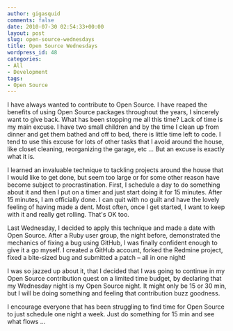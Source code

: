 ```yaml
---
author: gigasquid
comments: false
date: 2010-07-30 02:54:33+00:00
layout: post
slug: open-source-wednesdays
title: Open Source Wednesdays
wordpress_id: 48
categories:
- All
- Development
tags:
- Open Source
---
```


I have always wanted to contribute to Open Source.  I have reaped the benefits of using Open Source packages throughout the years, I sincerely want to give back.  What has been stopping me all this time?      Lack of time is my main excuse.  I have two small children and by the time I clean up from dinner and get them bathed and off to bed, there is little time left to code.   I tend to use this excuse for lots of other tasks that I avoid around the house, like closet cleaning, reorganizing the garage, etc …  But an excuse is exactly what it is.

I learned an invaluable technique to tackling projects around the house that I would like to get done, but seem too large or for some other reason have become subject to procrastination.  First, I schedule a day to do something about it and then I put on a timer and just start doing it for 15 minutes.  After 15 minutes, I am officially done.  I can quit with no guilt and have the lovely feeling of having made a dent.  Most often, once I get started, I want to keep with it and really get rolling.  That's OK too.

Last Wednesday, I decided to apply this technique and made a date with Open Source.  After a Ruby user group, the night before,  demonstrated the mechanics of fixing a bug using GitHub, I was finally confident enough to give it a go myself.  I created a GitHub account, forked the Redmine project, fixed a bite-sized bug and submitted a patch – all in one night!

I was so jazzed up about it, that I decided that I was going to continue in my Open Source contribution quest on a limited time budget, by declaring that my Wednesday night is my Open Source night.  It might only be 15 or 30 min, but I will be doing something and feeling that contribution buzz goodness.

I encourage everyone that has been struggling to find time for Open Source to just schedule one night a week.  Just do something for 15 min and see what flows …
